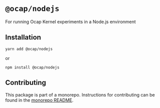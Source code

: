 # `@ocap/nodejs`

For running Ocap Kernel experiments in a Node.js environment

## Installation

`yarn add @ocap/nodejs`

or

`npm install @ocap/nodejs`

## Contributing

This package is part of a monorepo. Instructions for contributing can be found in the [monorepo README](https://github.com/MetaMask/ocap-kernel#readme).

